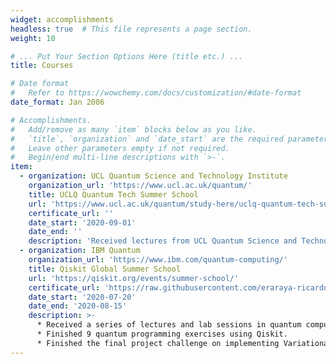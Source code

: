 ```yaml
---
widget: accomplishments
headless: true  # This file represents a page section.
weight: 10

# ... Put Your Section Options Here (title etc.) ...
title: Courses

# Date format
#   Refer to https://wowchemy.com/docs/customization/#date-format
date_format: Jan 2006

# Accomplishments.
#   Add/remove as many `item` blocks below as you like.
#   `title`, `organization` and `date_start` are the required parameters.
#   Leave other parameters empty if not required.
#   Begin/end multi-line descriptions with `>-`.
item:
  - organization: UCL Quantum Science and Technology Institute
    organization_url: 'https://www.ucl.ac.uk/quantum/'
    title: UCLQ Quantum Tech Summer School
    url: 'https://www.ucl.ac.uk/quantum/study-here/uclq-quantum-tech-summer-school'
    certificate_url: ''
    date_start: '2020-09-01'
    date_end: ''
    description: 'Received lectures from UCL Quantum Science and Technology Institute members, hands-on lab works using IBM Quantum Experience and D-Wave Leap platforms, and lab tours.'
  - organization: IBM Quantum
    organization_url: 'https://www.ibm.com/quantum-computing/'
    title: Qiskit Global Summer School
    url: 'https://qiskit.org/events/summer-school/'
    certificate_url: 'https://raw.githubusercontent.com/eraraya-ricardo/profile-page/master/assets/certificates/erarayaricardo.m_MutenEraraya%20Ricardo_QiskitGlobalSummerSchool_QuantumExcellenceCertificate.pdf'
    date_start: '2020-07-20'
    date_end: '2020-08-15'
    description: >-
      * Received a series of lectures and lab sessions in quantum computing from researchers at IBM.
      * Finished 9 quantum programming exercises using Qiskit.
      * Finished the final project challenge on implementing Variational Quantum Eigensolver algorithm for calculating the ground state energy of the LiH molecule in less than 2 days. I mitigated the qubits and gates error by extrapolating the energy data points for several depths of the gate layer. You can access the result [here](https://qgssshowcase.squarespace.com/showcase-part-2/team-104-quantasean) (password: 2020student).
---
```

